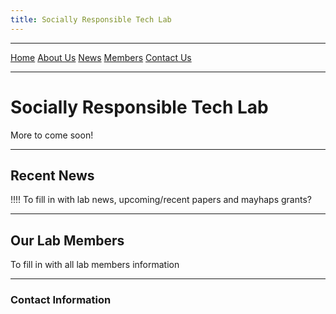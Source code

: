 ```yaml
---
title: Socially Responsible Tech Lab
---
```



***
[Home](index.md)    [About Us](about.md)     [News](#recent-news)     [Members](#our-lab-members)     [Contact Us](#contact-information)
***
# Socially Responsible Tech Lab

More to come soon!

---
## Recent News

!!!! To fill in with lab news, upcoming/recent papers and mayhaps grants?

***
## Our Lab Members

To fill in with all lab members information

***
### Contact Information
